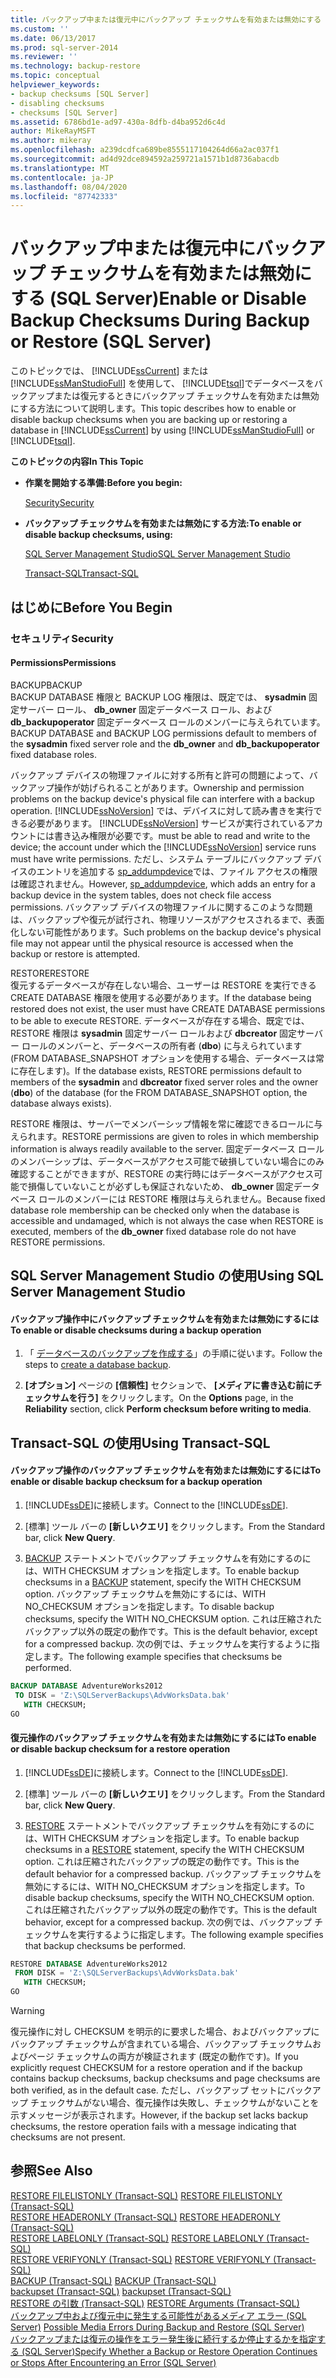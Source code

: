 ```yaml
---
title: バックアップ中または復元中にバックアップ チェックサムを有効または無効にする (SQL Server) | Microsoft Docs
ms.custom: ''
ms.date: 06/13/2017
ms.prod: sql-server-2014
ms.reviewer: ''
ms.technology: backup-restore
ms.topic: conceptual
helpviewer_keywords:
- backup checksums [SQL Server]
- disabling checksums
- checksums [SQL Server]
ms.assetid: 6786bd1e-ad97-430a-8dfb-d4ba952d6c4d
author: MikeRayMSFT
ms.author: mikeray
ms.openlocfilehash: a239dcdfca689be8555117104264d66a2ac037f1
ms.sourcegitcommit: ad4d92dce894592a259721a1571b1d8736abacdb
ms.translationtype: MT
ms.contentlocale: ja-JP
ms.lasthandoff: 08/04/2020
ms.locfileid: "87742333"
---
```

# <a name="enable-or-disable-backup-checksums-during-backup-or-restore-sql-server"></a><span data-ttu-id="a65c6-102">バックアップ中または復元中にバックアップ チェックサムを有効または無効にする (SQL Server)</span><span class="sxs-lookup"><span data-stu-id="a65c6-102">Enable or Disable Backup Checksums During Backup or Restore (SQL Server)</span></span>
  <span data-ttu-id="a65c6-103">このトピックでは、 [!INCLUDE[ssCurrent](../../includes/sscurrent-md.md)] または [!INCLUDE[ssManStudioFull](../../includes/ssmanstudiofull-md.md)] を使用して、 [!INCLUDE[tsql](../../includes/tsql-md.md)]でデータベースをバックアップまたは復元するときにバックアップ チェックサムを有効または無効にする方法について説明します。</span><span class="sxs-lookup"><span data-stu-id="a65c6-103">This topic describes how to enable or disable backup checksums when you are backing up or restoring a database in [!INCLUDE[ssCurrent](../../includes/sscurrent-md.md)] by using [!INCLUDE[ssManStudioFull](../../includes/ssmanstudiofull-md.md)] or [!INCLUDE[tsql](../../includes/tsql-md.md)].</span></span>  
  
 <span data-ttu-id="a65c6-104">**このトピックの内容**</span><span class="sxs-lookup"><span data-stu-id="a65c6-104">**In This Topic**</span></span>  
  
-   <span data-ttu-id="a65c6-105">**作業を開始する準備:**</span><span class="sxs-lookup"><span data-stu-id="a65c6-105">**Before you begin:**</span></span>  
  
     [<span data-ttu-id="a65c6-106">Security</span><span class="sxs-lookup"><span data-stu-id="a65c6-106">Security</span></span>](#Security)  
  
-   <span data-ttu-id="a65c6-107">**バックアップ チェックサムを有効または無効にする方法:**</span><span class="sxs-lookup"><span data-stu-id="a65c6-107">**To enable or disable backup checksums, using:**</span></span>  
  
     [<span data-ttu-id="a65c6-108">SQL Server Management Studio</span><span class="sxs-lookup"><span data-stu-id="a65c6-108">SQL Server Management Studio</span></span>](#SSMSProcedure)  
  
     [<span data-ttu-id="a65c6-109">Transact-SQL</span><span class="sxs-lookup"><span data-stu-id="a65c6-109">Transact-SQL</span></span>](#TsqlProcedure)  
  
##  <a name="before-you-begin"></a><a name="BeforeYouBegin"></a> <span data-ttu-id="a65c6-110">はじめに</span><span class="sxs-lookup"><span data-stu-id="a65c6-110">Before You Begin</span></span>  
  
###  <a name="security"></a><a name="Security"></a> <span data-ttu-id="a65c6-111">セキュリティ</span><span class="sxs-lookup"><span data-stu-id="a65c6-111">Security</span></span>  
  
####  <a name="permissions"></a><a name="Permissions"></a> <span data-ttu-id="a65c6-112">Permissions</span><span class="sxs-lookup"><span data-stu-id="a65c6-112">Permissions</span></span>  
 <span data-ttu-id="a65c6-113">BACKUP</span><span class="sxs-lookup"><span data-stu-id="a65c6-113">BACKUP</span></span>  
 <span data-ttu-id="a65c6-114">BACKUP DATABASE 権限と BACKUP LOG 権限は、既定では、 **sysadmin** 固定サーバー ロール、 **db_owner** 固定データベース ロール、および **db_backupoperator** 固定データベース ロールのメンバーに与えられています。</span><span class="sxs-lookup"><span data-stu-id="a65c6-114">BACKUP DATABASE and BACKUP LOG permissions default to members of the **sysadmin** fixed server role and the **db_owner** and **db_backupoperator** fixed database roles.</span></span>  
  
 <span data-ttu-id="a65c6-115">バックアップ デバイスの物理ファイルに対する所有と許可の問題によって、バックアップ操作が妨げられることがあります。</span><span class="sxs-lookup"><span data-stu-id="a65c6-115">Ownership and permission problems on the backup device's physical file can interfere with a backup operation.</span></span> [!INCLUDE[ssNoVersion](../../includes/ssnoversion-md.md)] <span data-ttu-id="a65c6-116">では、デバイスに対して読み書きを実行できる必要があります。 [!INCLUDE[ssNoVersion](../../includes/ssnoversion-md.md)] サービスが実行されているアカウントには書き込み権限が必要です。</span><span class="sxs-lookup"><span data-stu-id="a65c6-116">must be able to read and write to the device; the account under which the [!INCLUDE[ssNoVersion](../../includes/ssnoversion-md.md)] service runs must have write permissions.</span></span> <span data-ttu-id="a65c6-117">ただし、システム テーブルにバックアップ デバイスのエントリを追加する [sp_addumpdevice](/sql/relational-databases/system-stored-procedures/sp-addumpdevice-transact-sql)では、ファイル アクセスの権限は確認されません。</span><span class="sxs-lookup"><span data-stu-id="a65c6-117">However, [sp_addumpdevice](/sql/relational-databases/system-stored-procedures/sp-addumpdevice-transact-sql), which adds an entry for a backup device in the system tables, does not check file access permissions.</span></span> <span data-ttu-id="a65c6-118">バックアップ デバイスの物理ファイルに関するこのような問題は、バックアップや復元が試行され、物理リソースがアクセスされるまで、表面化しない可能性があります。</span><span class="sxs-lookup"><span data-stu-id="a65c6-118">Such problems on the backup device's physical file may not appear until the physical resource is accessed when the backup or restore is attempted.</span></span>  
  
 <span data-ttu-id="a65c6-119">RESTORE</span><span class="sxs-lookup"><span data-stu-id="a65c6-119">RESTORE</span></span>  
 <span data-ttu-id="a65c6-120">復元するデータベースが存在しない場合、ユーザーは RESTORE を実行できる CREATE DATABASE 権限を使用する必要があります。</span><span class="sxs-lookup"><span data-stu-id="a65c6-120">If the database being restored does not exist, the user must have CREATE DATABASE permissions to be able to execute RESTORE.</span></span> <span data-ttu-id="a65c6-121">データベースが存在する場合、既定では、RESTORE 権限は **sysadmin** 固定サーバー ロールおよび **dbcreator** 固定サーバー ロールのメンバーと、データベースの所有者 (**dbo**) に与えられています (FROM DATABASE_SNAPSHOT オプションを使用する場合、データベースは常に存在します)。</span><span class="sxs-lookup"><span data-stu-id="a65c6-121">If the database exists, RESTORE permissions default to members of the **sysadmin** and **dbcreator** fixed server roles and the owner (**dbo**) of the database (for the FROM DATABASE_SNAPSHOT option, the database always exists).</span></span>  
  
 <span data-ttu-id="a65c6-122">RESTORE 権限は、サーバーでメンバーシップ情報を常に確認できるロールに与えられます。</span><span class="sxs-lookup"><span data-stu-id="a65c6-122">RESTORE permissions are given to roles in which membership information is always readily available to the server.</span></span> <span data-ttu-id="a65c6-123">固定データベース ロールのメンバーシップは、データベースがアクセス可能で破損していない場合にのみ確認することができますが、RESTORE の実行時にはデータベースがアクセス可能で損傷していないことが必ずしも保証されないため、 **db_owner** 固定データベース ロールのメンバーには RESTORE 権限は与えられません。</span><span class="sxs-lookup"><span data-stu-id="a65c6-123">Because fixed database role membership can be checked only when the database is accessible and undamaged, which is not always the case when RESTORE is executed, members of the **db_owner** fixed database role do not have RESTORE permissions.</span></span>  
  
##  <a name="using-sql-server-management-studio"></a><a name="SSMSProcedure"></a> <span data-ttu-id="a65c6-124">SQL Server Management Studio の使用</span><span class="sxs-lookup"><span data-stu-id="a65c6-124">Using SQL Server Management Studio</span></span>  
  
#### <a name="to-enable-or-disable-checksums-during-a-backup-operation"></a><span data-ttu-id="a65c6-125">バックアップ操作中にバックアップ チェックサムを有効または無効にするには</span><span class="sxs-lookup"><span data-stu-id="a65c6-125">To enable or disable checksums during a backup operation</span></span>  
  
1.  <span data-ttu-id="a65c6-126">「 [データベースのバックアップを作成する](create-a-full-database-backup-sql-server.md)」の手順に従います。</span><span class="sxs-lookup"><span data-stu-id="a65c6-126">Follow the steps to [create a database backup](create-a-full-database-backup-sql-server.md).</span></span>  
  
2.  <span data-ttu-id="a65c6-127">**[オプション]** ページの **[信頼性]** セクションで、 **[メディアに書き込む前にチェックサムを行う]** をクリックします。</span><span class="sxs-lookup"><span data-stu-id="a65c6-127">On the **Options** page, in the **Reliability** section, click **Perform checksum before writing to media**.</span></span>  
  
##  <a name="using-transact-sql"></a><a name="TsqlProcedure"></a> <span data-ttu-id="a65c6-128">Transact-SQL の使用</span><span class="sxs-lookup"><span data-stu-id="a65c6-128">Using Transact-SQL</span></span>  
  
#### <a name="to-enable-or-disable-backup-checksum-for-a-backup-operation"></a><span data-ttu-id="a65c6-129">バックアップ操作のバックアップ チェックサムを有効または無効にするには</span><span class="sxs-lookup"><span data-stu-id="a65c6-129">To enable or disable backup checksum for a backup operation</span></span>  
  
1.  <span data-ttu-id="a65c6-130">[!INCLUDE[ssDE](../../../includes/ssde-md.md)]に接続します。</span><span class="sxs-lookup"><span data-stu-id="a65c6-130">Connect to the [!INCLUDE[ssDE](../../../includes/ssde-md.md)].</span></span>  
  
2.  <span data-ttu-id="a65c6-131">[標準] ツール バーの **[新しいクエリ]** をクリックします。</span><span class="sxs-lookup"><span data-stu-id="a65c6-131">From the Standard bar, click **New Query**.</span></span>  
  
3.  <span data-ttu-id="a65c6-132">[BACKUP](/sql/t-sql/statements/backup-transact-sql) ステートメントでバックアップ チェックサムを有効にするのには、WITH CHECKSUM オプションを指定します。</span><span class="sxs-lookup"><span data-stu-id="a65c6-132">To enable backup checksums in a [BACKUP](/sql/t-sql/statements/backup-transact-sql) statement, specify the WITH CHECKSUM option.</span></span> <span data-ttu-id="a65c6-133">バックアップ チェックサムを無効にするには、WITH NO_CHECKSUM オプションを指定します。</span><span class="sxs-lookup"><span data-stu-id="a65c6-133">To disable backup checksums, specify the WITH NO_CHECKSUM option.</span></span> <span data-ttu-id="a65c6-134">これは圧縮されたバックアップ以外の既定の動作です。</span><span class="sxs-lookup"><span data-stu-id="a65c6-134">This is the default behavior, except for a compressed backup.</span></span> <span data-ttu-id="a65c6-135">次の例では、チェックサムを実行するように指定します。</span><span class="sxs-lookup"><span data-stu-id="a65c6-135">The following example specifies that checksums be performed.</span></span>  
  
```sql  
BACKUP DATABASE AdventureWorks2012   
 TO DISK = 'Z:\SQLServerBackups\AdvWorksData.bak'  
   WITH CHECKSUM;  
GO  
```  
  
#### <a name="to-enable-or-disable-backup-checksum-for-a-restore-operation"></a><span data-ttu-id="a65c6-136">復元操作のバックアップ チェックサムを有効または無効にするには</span><span class="sxs-lookup"><span data-stu-id="a65c6-136">To enable or disable backup checksum for a restore operation</span></span>  
  
1.  <span data-ttu-id="a65c6-137">[!INCLUDE[ssDE](../../../includes/ssde-md.md)]に接続します。</span><span class="sxs-lookup"><span data-stu-id="a65c6-137">Connect to the [!INCLUDE[ssDE](../../../includes/ssde-md.md)].</span></span>  
  
2.  <span data-ttu-id="a65c6-138">[標準] ツール バーの **[新しいクエリ]** をクリックします。</span><span class="sxs-lookup"><span data-stu-id="a65c6-138">From the Standard bar, click **New Query**.</span></span>  
  
3.  <span data-ttu-id="a65c6-139">[RESTORE](/sql/t-sql/statements/restore-statements-transact-sql) ステートメントでバックアップ チェックサムを有効にするのには、WITH CHECKSUM オプションを指定します。</span><span class="sxs-lookup"><span data-stu-id="a65c6-139">To enable backup checksums in a [RESTORE](/sql/t-sql/statements/restore-statements-transact-sql) statement, specify the WITH CHECKSUM option.</span></span> <span data-ttu-id="a65c6-140">これは圧縮されたバックアップの既定の動作です。</span><span class="sxs-lookup"><span data-stu-id="a65c6-140">This is the default behavior for a compressed backup.</span></span> <span data-ttu-id="a65c6-141">バックアップ チェックサムを無効にするには、WITH NO_CHECKSUM オプションを指定します。</span><span class="sxs-lookup"><span data-stu-id="a65c6-141">To disable backup checksums, specify the WITH NO_CHECKSUM option.</span></span> <span data-ttu-id="a65c6-142">これは圧縮されたバックアップ以外の既定の動作です。</span><span class="sxs-lookup"><span data-stu-id="a65c6-142">This is the default behavior, except for a compressed backup.</span></span> <span data-ttu-id="a65c6-143">次の例では、バックアップ チェックサムを実行するように指定します。</span><span class="sxs-lookup"><span data-stu-id="a65c6-143">The following example specifies that backup checksums be performed.</span></span>  
  
```sql  
RESTORE DATABASE AdventureWorks2012   
 FROM DISK = 'Z:\SQLServerBackups\AdvWorksData.bak'  
   WITH CHECKSUM;  
GO  
```  
  
> [!WARNING]  
>  <span data-ttu-id="a65c6-144">復元操作に対し CHECKSUM を明示的に要求した場合、およびバックアップにバックアップ チェックサムが含まれている場合、バックアップ チェックサムおよびページ チェックサムの両方が検証されます (既定の動作です)。</span><span class="sxs-lookup"><span data-stu-id="a65c6-144">If you explicitly request CHECKSUM for a restore operation and if the backup contains backup checksums, backup checksums and page checksums are both verified, as in the default case.</span></span> <span data-ttu-id="a65c6-145">ただし、バックアップ セットにバックアップ チェックサムがない場合、復元操作は失敗し、チェックサムがないことを示すメッセージが表示されます。</span><span class="sxs-lookup"><span data-stu-id="a65c6-145">However, if the backup set lacks backup checksums, the restore operation fails with a message indicating that checksums are not present.</span></span>  
  
## <a name="see-also"></a><span data-ttu-id="a65c6-146">参照</span><span class="sxs-lookup"><span data-stu-id="a65c6-146">See Also</span></span>  
 <span data-ttu-id="a65c6-147">[RESTORE FILELISTONLY &#40;Transact-SQL&#41;](/sql/t-sql/statements/restore-statements-filelistonly-transact-sql) </span><span class="sxs-lookup"><span data-stu-id="a65c6-147">[RESTORE FILELISTONLY &#40;Transact-SQL&#41;](/sql/t-sql/statements/restore-statements-filelistonly-transact-sql) </span></span>  
 <span data-ttu-id="a65c6-148">[RESTORE HEADERONLY &#40;Transact-SQL&#41;](/sql/t-sql/statements/restore-statements-headeronly-transact-sql) </span><span class="sxs-lookup"><span data-stu-id="a65c6-148">[RESTORE HEADERONLY &#40;Transact-SQL&#41;](/sql/t-sql/statements/restore-statements-headeronly-transact-sql) </span></span>  
 <span data-ttu-id="a65c6-149">[RESTORE LABELONLY &#40;Transact-SQL&#41;](/sql/t-sql/statements/restore-statements-labelonly-transact-sql) </span><span class="sxs-lookup"><span data-stu-id="a65c6-149">[RESTORE LABELONLY &#40;Transact-SQL&#41;](/sql/t-sql/statements/restore-statements-labelonly-transact-sql) </span></span>  
 <span data-ttu-id="a65c6-150">[RESTORE VERIFYONLY &#40;Transact-SQL&#41;](/sql/t-sql/statements/restore-statements-verifyonly-transact-sql) </span><span class="sxs-lookup"><span data-stu-id="a65c6-150">[RESTORE VERIFYONLY &#40;Transact-SQL&#41;](/sql/t-sql/statements/restore-statements-verifyonly-transact-sql) </span></span>  
 <span data-ttu-id="a65c6-151">[BACKUP &#40;Transact-SQL&#41;](/sql/t-sql/statements/backup-transact-sql) </span><span class="sxs-lookup"><span data-stu-id="a65c6-151">[BACKUP &#40;Transact-SQL&#41;](/sql/t-sql/statements/backup-transact-sql) </span></span>  
 <span data-ttu-id="a65c6-152">[backupset &#40;Transact-SQL&#41;](/sql/relational-databases/system-tables/backupset-transact-sql) </span><span class="sxs-lookup"><span data-stu-id="a65c6-152">[backupset &#40;Transact-SQL&#41;](/sql/relational-databases/system-tables/backupset-transact-sql) </span></span>  
 <span data-ttu-id="a65c6-153">[RESTORE の引数 &#40;Transact-SQL&#41;](/sql/t-sql/statements/restore-statements-arguments-transact-sql) </span><span class="sxs-lookup"><span data-stu-id="a65c6-153">[RESTORE Arguments &#40;Transact-SQL&#41;](/sql/t-sql/statements/restore-statements-arguments-transact-sql) </span></span>  
 <span data-ttu-id="a65c6-154">[バックアップ中および復元中に発生する可能性があるメディア エラー &#40;SQL Server&#41;](possible-media-errors-during-backup-and-restore-sql-server.md) </span><span class="sxs-lookup"><span data-stu-id="a65c6-154">[Possible Media Errors During Backup and Restore &#40;SQL Server&#41;](possible-media-errors-during-backup-and-restore-sql-server.md) </span></span>  
 [<span data-ttu-id="a65c6-155">バックアップまたは復元の操作をエラー発生後に続行するか停止するかを指定する &#40;SQL Server&#41;</span><span class="sxs-lookup"><span data-stu-id="a65c6-155">Specify Whether a Backup or Restore Operation Continues or Stops After Encountering an Error &#40;SQL Server&#41;</span></span>](specify-if-backup-or-restore-continues-or-stops-after-error.md)  
  
  
